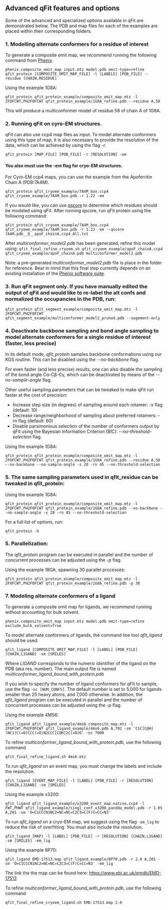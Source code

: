 ## Advanced qFit features and options

Some of the advanced and specialized options available in qFit are demonstrated below. The PDB and map files for each of the examples are placed within their corresponding folders. 

### 1. Modelling alternate conformers for a residue of interest
To generate a composite omit map, we recommend running the following command from [Phenix](https://phenix-online.org/).

`phenix.composite_omit_map input.mtz model.pdb omit-type=refine`
`qfit_protein [COMPOSITE_OMIT_MAP_FILE] -l [LABELS] [PDB_FILE] --residue [CHAIN,RESIDUE]`

Using the example 1G8A:


`qfit_protein qfit_protein_example/composite_omit_map.mtz -l 2FOFCWT,PH2FOFCWT qfit_protein_example/1G8A_refine.pdb --residue A,58`

This will produce a multiconformer model of residue 58 of chain A of 1G8A. 

### 2. Running qFit on cyro-EM structures. 

qFit can also use ccp4 map files as input. To model alternate conformers using
this type of map, it is also necessary to provide the resolution of the data,
which can be achieved by using the flag *-r*.

`qfit_protein [MAP_FILE] [PDB_FILE] -r [RESOLUTION] -em`

#### You also must use the -em flag for cryo-EM structures. 

For Cyro-EM ccp4 maps, you can use the example from the Apoferritin Chain A (PDB:7A4M). 

`qfit_protein qfit_cryoem_example/7A4M_box.ccp4 qfit_cryoem_example/7A4M_box.pdb -r 1.22 -em`

If you would like, you can use [qscore](https://github.com/gregdp/mapq) to determine which residues should be modeled using qFit. After running qscore, run qFit protein using the following command:

`qfit_protein qfit_cryoem_example/7A4M_box.ccp4 qfit_cryoem_example/7A4M_box.pdb -r 1.22 -em --qscore 7A4M.pdb__Q__apoF_chainA.ccp4_All.txt`

After *multiconformer_model2.pdb* has been generated, refine this model using:
`qfit_final_refine_cryoem.sh qfit_cryoem_example/apoF_chainA.ccp4 qfit_cryoem_example/apoF_chainA.pdb multiconformer_model2.pdb`

Note: a pre-generated *multiconformer_model2.pdb* file is place in the folder for reference.
Bear in mind that this final step currently depends on an existing installation
of the [Phenix software suite](https://phenix-online.org/). 

### 3. Run qFit segment only. If you have manually edited the output of qFit and would like to re-label the alt confs and normalized the occupancies in the PDB, run:

`qfit_protein qfit_segment_example/composite_omit_map.mtz -l 2FOFCWT,PH2FOFCWT qfit_segment_example/multiconformer_model2_pruned.pdb --segement-only`

### 4. Deactivate backbone sampling and bond angle sampling to model alternate conformers for a single residue of interest (faster, less precise)

In its default mode, *qfit_protein* samples backbone conformations
using our KGS routine. This can be disabled using the *--no-backbone* flag.

For even faster (and less precise) results, one can also disable the sampling of
the bond angle Cα-Cβ-Cγ, which can be deactivated by means of the *--no-sample-angle* flag.

Other useful sampling parameters that can be tweaked to make qFit run faster at
the cost of precision:

* Increase step size (in degrees) of sampling around each rotamer: *-s* flag (default: 10)
* Decrease range/neighborhood of sampling about preferred rotamers: *-rn* flag (default: 60)
* Disable parsimonious selection of the number of conformers output by qFit using the Bayesian Information Criterion (BIC): *--no-threshold-selection* flag.

Using the example 1G8A:

`qfit_protein qfit_protein_example/composite_omit_map.mtz -l 2FOFCWT,PH2FOFCWT qfit_protein_example/1G8A_refine.pdb --residue A,58 --no-backbone --no-sample-angle -s 20 -rn 45 --no-threshold-selection`

### 5. The same sampling parameters used in qfit_residue can be tweaked in qfit_protein:

Using the example 1G8A:

`qfit_protein qfit_protein_example/composite_omit_map.mtz -l 2FOFCWT,PH2FOFCWT qfit_protein_example/1G8A_refine.pdb --no-backbone --no-sample-angle -s 20 -rn 45 --no-threshold-selection`

For a full list of options, run:

`qfit_protein -h`

### 5.  Parallelization:

The *qfit_protein* program can be executed in parallel and the number of concurrent processes
can be adjusted using the *-p* flag.

Using the example 18GA, spawning 30 parallel processes:

`qfit_protein qfit_protein_example/composite_omit_map.mtz -l 2FOFCWT,PH2FOFCWT qfit_protein_example/1G8A_refine.pdb -p 30`


### 7. Modeling alternate conformers of a ligand
To generate a composite omit map for ligands, we recommend running without accounting for bulk solvent.

`phenix.composite_omit_map input.mtz model.pdb omit-type=refine exclude_bulk_solvent=True`

To model alternate conformers of ligands, the command line tool *qfit_ligand*
should be used:

`qfit_ligand [COMPOSITE_OMIT_MAP_FILE] -l [LABEL] [PDB_FILE] [CHAIN,LIGAND] -sm [SMILES]`

Where *LIGAND* corresponds to the numeric identifier of the ligand on the PDB
(aka res. number). The main output file is named *multiconformer_ligand_bound_with_protein.pdb*

If you wish to specify the number of ligand conformers for qFit to sample, use the flag `-nc [NUM_CONFS]`. The default number is set to 5,000 for ligands smaller than 25 heavy atoms, and 7,000 otherwise. In addition, the *qfit_ligand* program can be executed in parallel and the number of concurrent processes can be adjusted using the *-p* flag.

Using the example 4MS6:

`qfit_ligand qfit_ligand_example/4ms6_composite_map.mtz -l 2FOFCWT,PH2FOFCWT qfit_ligand_example/4ms6.pdb A,702 -sm 'C1C[C@H](NC1)C(=O)CCC(=O)N2CCC[C@H]2C(=O)O' -nc 7000`


To refine *multiconformer_ligand_bound_with_protein.pdb*, use the following command

`qfit_final_refine_ligand.sh 4ms6.mtz`

To run *qfit_ligand* on an event map, you must change the labels and include the resolution. 

`qfit_ligand [EVENT_MAP_FILE] -l [LABEL] [PDB_FILE] -r [RESOLUTION] [CHAIN,LIGAND] -sm [SMILES]`

Using the example x3200: 

`qfit_ligand qfit_ligand_example/x3200_event_map.native.ccp4 -l FWT,PHWT qfit_ligand_example/singl_conf_x3200_pandda_model.pdb -r 1.05 A,201 -sm 'O=C1CCCN1NC2=NC=NC=C2C3=C(F)C=CC=N3'`

To run *qfit_ligand* on a cryo-EM map, we suggest using the flag `-em_lig` to reduce the risk of overfitting. You must also include the resolution.

`qfit_ligand [MAP] -l [LABEL] [PDB_FILE] -r [RESOLUTION] [CHAIN,LIGAND] -sm [SMILES] -em_lig`

Using the example 8P70:

`qfit_ligand EMD-17513.map qfit_ligand_example/8P70.pdb -r 2.0 A,201 -sm 'O=C1CCCN1NC2=NC=NC=C2C3=C(F)C=CC=N3' -em_lig`

The link the the map can be found here: https://www.ebi.ac.uk/emdb/EMD-17513

To refine *multiconformer_ligand_bound_with_protein.pdb*, use the following command

`qfit_final_refine_cryoem_ligand.sh EMD-17513.map 2.0`


